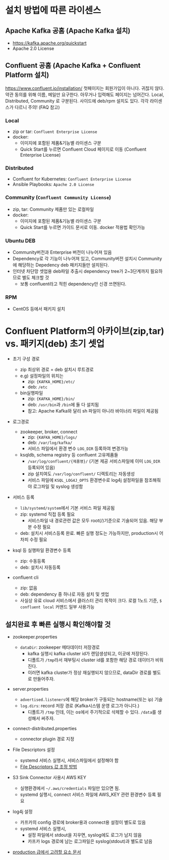 # 설치 방법에 따른 라이센스
## Apache Kafka 공홈 (Apache Kafka 설치)
- https://kafka.apache.org/quickstart
- Apache 2.0 License

## Confluent 공홈 (Apache Kafka + Confluent Platform 설치)
 https://www.confluent.io/installation/
 첫페이지는 회원가입이 아니다. 귀찮지 않다. 약관 동의를 위해 이름, 메일만 요구한다. 아무거나 입력해도 페이지는 넘어간다. Local, Distributed, Community 로 구분된다. 사이드에 deb/rpm 설치도 있다. 각각 라이센스가 다르니 주의! (FAQ 참고)

### Local
- zip or tar: `Confluent Enterprise License`
- docker:
    - 이미지에 포함된 제품&기능별 라이센스 구분
    - Quick Start를 누르면 Confluent Cloud 페이지로 이동 (Confluent Enterprise License)
### Distributed
- Confluent for Kubernetes: `Confluent Enterprise License`
- Ansible Playbooks: `Apache 2.0 License`

### Community (`Confluent Community License`)
- zip, tar: Community 제품만 있는 로컬파일
- docker:
    - 이미지에 포함된 제품&기능별 라이센스 구분
    - Quick Start를 누르면 가이드 문서로 이동. docker 적용법 확인가능

### Ubuntu DEB
- Community버전과 Enterprise 버전이 나누어져 있음
- Dependency로 각 기능이 나누어져 있고, Community버전 설치시 Community에 해당하는 Depedency deb 패키지들만 설치된다.
- 인터넷 차단망 셋업용 deb파일 추출시 dependency tree가 2~3단계까지 필요하므로 별도 체크할 것
    - 보통 confluent라고 적힌 dependency만 신경 쓰면된다.

### RPM
- CentOS 등에서 패키지 설치

# Confluent Platform의 아카이브(zip,tar) vs. 패키지(deb) 초기 셋업
- 초기 구성 경로
    - zip 최상위 경로 = deb 설치시 루트경로
    - e.g) 설정파일의 위치는
        - zip: `{KAFKA_HOME}/etc/`
        - deb: `/etc`
    - bin실행파일
        - zip: `{KAFKA_HOME}/bin/`
        - deb: `/usr/bin`과 `/bin`에 둘 다 설치됨
        - 참고: Apache Kafka와 달리 sh 파일이 아니라 바이너리 파일이 제공됨
- 로그경로
    - zookeeper, broker, connect
        - zip: `{KAFKA_HOME}/logs/`
        - deb: `/var/log/kafka/`
        - 서비스 파일에서 환경 변수 `LOG_DIR` 등록하여 변경가능
    - ksqldb, schema registry 등 confluent 고유제품들
        - `/var/log/confluent/{제품명}/` (기본 제공 서비스파일에 이미 `LOG_DIR` 등록되어 있음)
        - zip 설치여도 `/var/log/confluent/` 디렉토리는 자동생성
        - 서비스 파일에 `KSQL_LOG4J_OPTS` 환경변수로 log4j 설정파일을 참조해줘야 로그파일 및 syslog 생성함

- 서비스 등록
    - `lib/systemd/system`에서 기본 서비스 파일 제공됨
    - zip: systemd 직접 등록 필요
        - 서비스파일 내 경로관련 값은 모두 root(/)기준으로 기술되어 있음. 해당 부분 수정 필요
    - deb: 설치시 서비스등록 완료. 빠른 실행 정도는 가능하지만, production시 어차피 수정 필요

- ksql 등 실행파일 환경변수 등록
    - zip: 수동등록
    - deb: 설치시 자동등록

- confluent cli
    - zip: 없음
    - deb: dependency 중 하나로 자동 설치 및 셋업
    - 사실상 유료 cloud 서비스에서 클러스터 관리 목적이 크다. 로컬 1노드 기준, `$ confluent local` 커맨드 일부 사용가능



## 설치완료 후 빠른 실행시 확인해야할 것
- zookeeper.properties
    - `dataDir`: zookeeper 메타데이터 저장경로
        - kafka 실행시 kafka cluster id가 랜덤생성되고, 이곳에 저장된다.
        - 디폴트가 `/tmp`라서 재부팅시 cluster id를 포함한 해당 경로 데이터가 비워진다.
        - 이러면 kafka cluster가 정상 재실행되지 않으므로, dataDir 경로를 별도로 만들어주자.
- server.properties
	- `advertised.listeners`에 해당 broker가 구동되는 hostname(또는 ip) 기술
	- `log.dirs`: record 저장 경로 (Kafka시스템 운영 로그가 아니다.)
		- 디폴트가 `/tmp` 인데, 이는 os에서 주기적으로 삭제할 수 있다. `/data`를 생성해서 써주자.
- connect-distributed.properties
	- connector plugin 경로 지정
- File Descriptors 설정
	- systemd 서비스 실행시, 서비스파일에서 설정해야 함
    - [File Descriptors 값 조정 방법](https://docs.confluent.io/platform/current/kafka/deployment.html#file-descriptors-and-mmap)


- S3 Sink Connector 사용시 AWS KEY
	- 실행환경에서 `~/.aws/credentials` 파일만 있으면 됨.
	- systemd 실행시, connect 서비스 파일에 AWS_KEY 관련 환경변수 등록 필요


- log4j 설정
	- 카프카의 config 경로에 broker용과 connect용 설정이 별도로 있음
	- systemd 서비스 실행시,
		- 설정 파일에서 stdout을 지우면, syslog에도 로그가 남지 않음
		- 카프카 logs 경로에 남는 로그파일은 syslog(stdout)과 별도로 남음
- [production 급에서 고려할 요소 문서](https://docs.confluent.io/platform/current/kafka/deployment.html#running-ak-in-production)